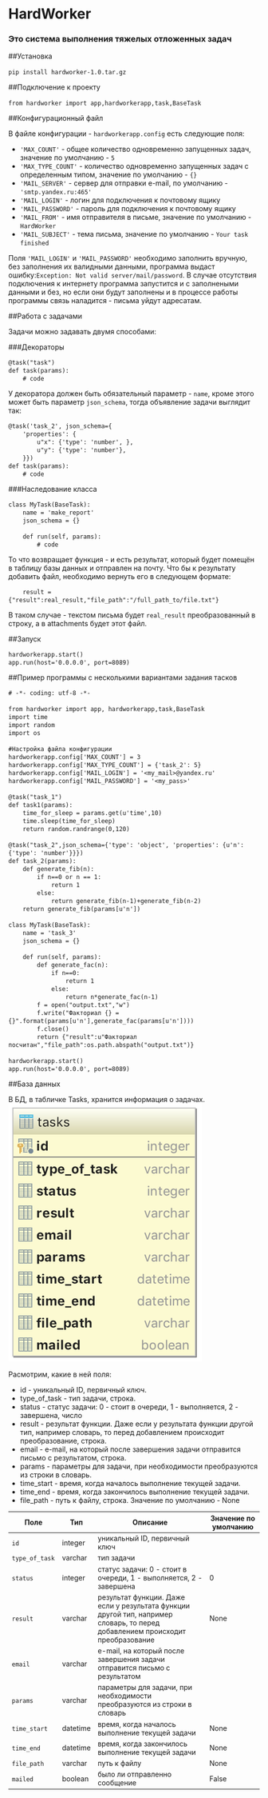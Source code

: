 # HardWorker

### Это система выполнения тяжелых отложенных задач

##Установка

`pip install hardworker-1.0.tar.gz`

##Подключение к проекту

`from hardworker import app,hardworkerapp,task,BaseTask`

##Конфигурационный файл

В файле конфигурации - `hardworkerapp.config` есть следующие поля:

 * `'MAX_COUNT'` - общее количество одновременно запущенных задач, значение по умолчанию - `5`
 * `'MAX_TYPE_COUNT'` - количество одновременно запущенных задач с определенным типом, значение по умолчанию - `{}`
 * `'MAIL_SERVER'` - сервер для отправки e-mail, по умолчанию - `'smtp.yandex.ru:465'`
 * `'MAIL_LOGIN'` - логин для подключения к почтовому ящику
 * `'MAIL_PASSWORD'` - пароль для подключения к почтовому ящику
 * `'MAIL_FROM'` - имя отправителя в письме, значение по умолчанию - `HardWorker`
 * `'MAIL_SUBJECT'` - тема письма, значение по умолчанию - `Your task finished`

 Поля `'MAIL_LOGIN'` и `'MAIL_PASSWORD'` необходимо заполнить вручную, без заполнения их валидными данными, программа выдаст ошибку:`Exception: Not valid server/mail/password`. В случае отсутствия подключения к интернету программа запустится и с заполнеными данными и без, но если они будут заполнены и в процессе работы программы связь наладится - письма уйдут адресатам.
 
##Работа с задачами

Задачи можно задавать двумя способами:

###Декораторы

```
@task("task")
def task(params):
	# code
```
У декоратора должен быть обязательный параметр - `name`, кроме этого может быть параметр `json_schema`, тогда объявление задачи выглядит так:

```
@task('task_2', json_schema={
    'properties': {
        u"x": {'type': 'number', },
        u"y": {'type': 'number'},
    }})
def task(params):
	# code
```

###Наследование класса

```
class MyTask(BaseTask):
    name = 'make_report'
    json_schema = {}

    def run(self, params):
        # code
```

То что возвращает функция - и есть результат, который будет помещён в таблицу базы данных и отправлен на почту. Что бы к результату добавить файл, необходимо вернуть его в следующем формате:

```
	result = {"result":real_result,"file_path":"/full_path_to/file.txt"}
```
В таком случае - текстом письма будет `real_result` преобразованный в строку, а в attachments будет этот файл.

##Запуск

```
hardworkerapp.start()
app.run(host='0.0.0.0', port=8089)
```

##Пример программы с несколькими вариантами задания тасков

```
# -*- coding: utf-8 -*-

from hardworker import app, hardworkerapp,task,BaseTask
import time
import random
import os

#Настройка файла конфигурации
hardworkerapp.config['MAX_COUNT'] = 3
hardworkerapp.config['MAX_TYPE_COUNT'] = {'task_2': 5}
hardworkerapp.config['MAIL_LOGIN'] = '<my_mail>@yandex.ru'
hardworkerapp.config['MAIL_PASSWORD'] = '<my_pass>'

@task("task_1")
def task1(params):
    time_for_sleep = params.get(u'time',10)
    time.sleep(time_for_sleep)
    return random.randrange(0,120)

@task("task_2",json_schema={'type': 'object', 'properties': {u'n': {'type': 'number'}}})
def task_2(params):
    def generate_fib(n):
        if n==0 or n == 1:
            return 1
        else:
            return generate_fib(n-1)+generate_fib(n-2)
    return generate_fib(params[u'n'])

class MyTask(BaseTask):
    name = 'task_3'
    json_schema = {}

    def run(self, params):
        def generate_fac(n):
            if n==0:
                return 1
            else:
                return n*generate_fac(n-1)
        f = open("output.txt","w")
        f.write("Факториал {} = {}".format(params[u'n'],generate_fac(params[u'n'])))
        f.close()
        return {"result":u"Факториал посчитан","file_path":os.path.abspath("output.txt")}

hardworkerapp.start()
app.run(host='0.0.0.0', port=8089)

```

##База данных


В БД, в табличке Tasks, хранится информация о задачах.
![](table.png)

Расмотрим, какие в ней поля:

* id - уникальный ID, первичный ключ.
* type_of_task - тип задачи, строка.
* status - статус задачи: 0 - стоит в очереди, 1 - выполняется, 2 - завершена, число
* result - результат функции. Даже если у результата функции другой тип, например словарь, то перед добавлением происходит преобразование, строка.
* email - e-mail, на который после завершения задачи отправится письмо с результатом, строка.
* params - параметры для задачи, при необходимости преобразуются из строки в словарь.
* time_start - время, когда началось выполнение текущей задачи.
* time_end - время, когда закончилось выполнение текущей задачи.
* file_path - путь к файлу, строка. Значение по умолчанию - None

| Поле 	| Тип 	| Описание 	| Значение по умолчанию 	|
|------	|-----	|----------	|-----------------------	|
| `id`      	| integer    	| уникальный ID, первичный ключ         	|                       	|
|  `type_of_task `  	| varchar    	|  тип задачи        	|                       	|
|  `status`    	| integer    	|  статус задачи: 0 - стоит в очереди, 1 - выполняется, 2 - завершена|       0                	|
|   `result`   	|   varchar  	| результат функции. Даже если у результата функции другой тип, например словарь, то перед добавлением происходит преобразование          	|               None        	|
|  `email`    	|  varchar   	|  e-mail, на который после завершения задачи отправится письмо с результатом        	|                       	|
|  ` params `  	|   varchar  	|     параметры для задачи, при необходимости преобразуются из строки в словарь     	|                       	|
|   ` time_start ` 	|   datetime  	|   время, когда началось выполнение текущей задачи       	|     None                  	|
|    `time_end ` 	|   datetime  	|    время, когда закончилось выполнение текущей задачи      	|    None                   	|
|     `file_path` 	|    varchar 	|    путь к файлу     	|  None                     	|
|   `mailed`   	|  boolean   	|   было ли отправленно сообщение       	|   False                    	|
